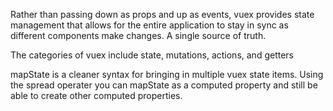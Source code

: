 Rather than passing down as props and up as events, vuex provides state management that allows for the entire application to stay in sync as different components make changes. A single source of truth. 

The categories of vuex include state, mutations, actions, and getters

mapState is a cleaner syntax for bringing in multiple vuex state items. Using the spread operater you can mapState as a computed property and still be able to create other computed properties. 